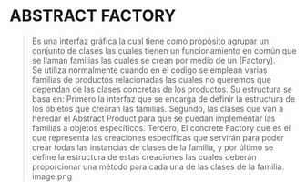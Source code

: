 # ABSTRACT FACTORY
>Es una interfaz gráfica la cual tiene como propósito agrupar un conjunto de clases las cuales tienen un funcionamiento en común que se llaman familias las cuales se crean por medio de un (Factory).  
>Se utiliza normalmente cuando en el código se emplean varias familias de productos relacionadas las cuales no queremos que dependan de las clases concretas de los productos.
>Su estructura se basa en: Primero la interfaz que se encarga de definir la estructura de los objetos que crearan las familias.
>Segundo, las clases que van a heredar el Abstract Product para que se puedan implementar las familias a objetos específicos.
>Tercero, El concrete Factory que es el que representa las creaciones específicas que servirán para poder crear todas las
instancias de clases de la familia, y por último se define la estructura de estas creaciones las cuales deberán proporcionar una método para cada una de las clases de la familia.
>image.png